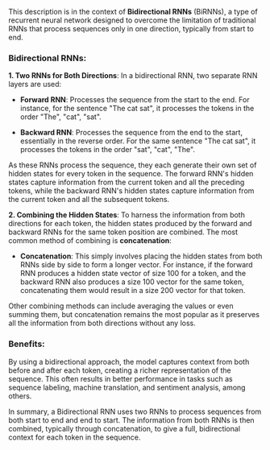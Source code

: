 This description is in the context of **Bidirectional RNNs** (BiRNNs), a type of recurrent neural network designed to overcome the limitation of traditional RNNs that process sequences only in one direction, typically from start to end.

### Bidirectional RNNs:

**1. Two RNNs for Both Directions**:
In a bidirectional RNN, two separate RNN layers are used:

- **Forward RNN**: Processes the sequence from the start to the end. For instance, for the sentence "The cat sat", it processes the tokens in the order "The", "cat", "sat".

- **Backward RNN**: Processes the sequence from the end to the start, essentially in the reverse order. For the same sentence "The cat sat", it processes the tokens in the order "sat", "cat", "The".

As these RNNs process the sequence, they each generate their own set of hidden states for every token in the sequence. The forward RNN's hidden states capture information from the current token and all the preceding tokens, while the backward RNN's hidden states capture information from the current token and all the subsequent tokens.

**2. Combining the Hidden States**:
To harness the information from both directions for each token, the hidden states produced by the forward and backward RNNs for the same token position are combined. The most common method of combining is **concatenation**:

- **Concatenation**: This simply involves placing the hidden states from both RNNs side by side to form a longer vector. For instance, if the forward RNN produces a hidden state vector of size 100 for a token, and the backward RNN also produces a size 100 vector for the same token, concatenating them would result in a size 200 vector for that token.

Other combining methods can include averaging the values or even summing them, but concatenation remains the most popular as it preserves all the information from both directions without any loss.

### Benefits:
By using a bidirectional approach, the model captures context from both before and after each token, creating a richer representation of the sequence. This often results in better performance in tasks such as sequence labeling, machine translation, and sentiment analysis, among others.

In summary, a Bidirectional RNN uses two RNNs to process sequences from both start to end and end to start. The information from both RNNs is then combined, typically through concatenation, to give a full, bidirectional context for each token in the sequence.